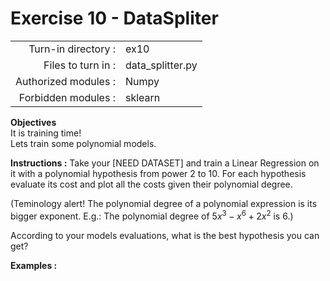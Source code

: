 # Exercise 10 - DataSpliter

|                         |                     |
| -----------------------:| ------------------  |
|   Turn-in directory :   |  ex10               |
|   Files to turn in :    |  data_splitter.py   |
|   Authorized modules :  |  Numpy              |
|   Forbidden modules :   |  sklearn            |

**Objectives**  
It is training time!  
Lets train some polynomial models.

**Instructions :**
Take your [NEED DATASET] and train a Linear Regression on it with a polynomial hypothesis from power 2 to 10.
For each hypothesis evaluate its cost and plot all the costs given their polynomial degree.  

(Teminology alert! The polynomial degree of a polynomial expression is its bigger exponent. E.g.: The polynomial degree of $5x^3 - x^6 + 2 x^2$ is 6.)

According to your models evaluations, what is the best hypothesis you can get?

**Examples :**
```python

```
